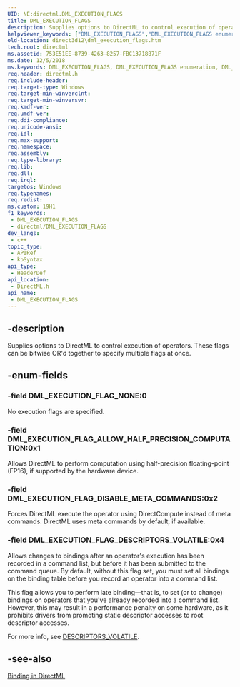 ```yaml
---
UID: NE:directml.DML_EXECUTION_FLAGS
title: DML_EXECUTION_FLAGS
description: Supplies options to DirectML to control execution of operators. These flags can be bitwise OR'd together to specify multiple flags at once.
helpviewer_keywords: ["DML_EXECUTION_FLAGS","DML_EXECUTION_FLAGS enumeration","DML_EXECUTION_FLAG_ALLOW_HALF_PRECISION_COMPUTATION","DML_EXECUTION_FLAG_DESCRIPTORS_VOLATILE","DML_EXECUTION_FLAG_DISABLE_META_COMMANDS","DML_EXECUTION_FLAG_NONE","direct3d12.dml_execution_flags","directml/DML_EXECUTION_FLAGS","directml/DML_EXECUTION_FLAG_ALLOW_HALF_PRECISION_COMPUTATION","directml/DML_EXECUTION_FLAG_DESCRIPTORS_VOLATILE","directml/DML_EXECUTION_FLAG_DISABLE_META_COMMANDS","directml/DML_EXECUTION_FLAG_NONE"]
old-location: direct3d12\dml_execution_flags.htm
tech.root: directml
ms.assetid: 753E51EE-8739-4263-8257-FBC13718B71F
ms.date: 12/5/2018
ms.keywords: DML_EXECUTION_FLAGS, DML_EXECUTION_FLAGS enumeration, DML_EXECUTION_FLAG_ALLOW_HALF_PRECISION_COMPUTATION, DML_EXECUTION_FLAG_DESCRIPTORS_VOLATILE, DML_EXECUTION_FLAG_DISABLE_META_COMMANDS, DML_EXECUTION_FLAG_NONE, direct3d12.dml_execution_flags, directml/DML_EXECUTION_FLAGS, directml/DML_EXECUTION_FLAG_ALLOW_HALF_PRECISION_COMPUTATION, directml/DML_EXECUTION_FLAG_DESCRIPTORS_VOLATILE, directml/DML_EXECUTION_FLAG_DISABLE_META_COMMANDS, directml/DML_EXECUTION_FLAG_NONE
req.header: directml.h
req.include-header: 
req.target-type: Windows
req.target-min-winverclnt: 
req.target-min-winversvr: 
req.kmdf-ver: 
req.umdf-ver: 
req.ddi-compliance: 
req.unicode-ansi: 
req.idl: 
req.max-support: 
req.namespace: 
req.assembly: 
req.type-library: 
req.lib: 
req.dll: 
req.irql: 
targetos: Windows
req.typenames: 
req.redist: 
ms.custom: 19H1
f1_keywords:
 - DML_EXECUTION_FLAGS
 - directml/DML_EXECUTION_FLAGS
dev_langs:
 - c++
topic_type:
 - APIRef
 - kbSyntax
api_type:
 - HeaderDef
api_location:
 - DirectML.h
api_name:
 - DML_EXECUTION_FLAGS
---
```


## -description

Supplies options to DirectML to control execution of operators. These flags can be bitwise OR'd together to specify multiple flags at once.

## -enum-fields

### -field DML_EXECUTION_FLAG_NONE:0

No execution flags are specified.

### -field DML_EXECUTION_FLAG_ALLOW_HALF_PRECISION_COMPUTATION:0x1

Allows DirectML to perform computation using half-precision floating-point (FP16), if supported by the hardware device.

### -field DML_EXECUTION_FLAG_DISABLE_META_COMMANDS:0x2

Forces DirectML execute the operator using DirectCompute instead of meta commands. DirectML uses meta commands by default, if available.

### -field DML_EXECUTION_FLAG_DESCRIPTORS_VOLATILE:0x4

Allows changes to bindings after an operator's execution has been recorded in a command list, but before it has been submitted to the command queue. By default, without this flag set, you must set all bindings on the binding table before you record an operator into a command list.

This flag allows you to perform late binding—that is, to set (or to change) bindings on operators that you've already recorded into a command list. However, this may result in a performance penalty on some hardware, as it prohibits drivers from promoting static descriptor accesses to root descriptor accesses.

For more info, see <a href="/windows/win32/direct3d12/root-signature-version-1-1#descriptors_volatile">DESCRIPTORS_VOLATILE</a>.

## -see-also

<a href="/windows/ai/directml/dml-binding">Binding in DirectML</a>

